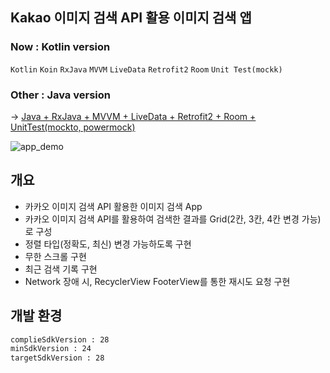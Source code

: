 
## Kakao 이미지 검색 API 활용 이미지 검색 앱

### Now : Kotlin version
`Kotlin`  `Koin`  `RxJava`  `MVVM`  `LiveData`  `Retrofit2`  `Room`  `Unit Test(mockk)`

### Other : Java version
-> [Java + RxJava + MVVM + LiveData + Retrofit2 + Room + UnitTest(mockto, powermock)](https://github.com/ch-Yoon/ImageSearch/tree/java-rx-mvvm-retrofit2-room)

![app_demo](https://user-images.githubusercontent.com/20294749/67322924-b5ec6980-f54c-11e9-96f3-f2394375aab2.png)

## 개요
- 카카오 이미지 검색 API 활용한 이미지 검색 App
- 카카오 이미지 검색 API를 활용하여 검색한 결과를 Grid(2칸, 3칸, 4칸 변경 가능)로 구성
- 정렬 타입(정확도, 최신) 변경 가능하도록 구현
- 무한 스크롤 구현
- 최근 검색 기록 구현
- Network 장애 시, RecyclerView FooterView를 통한 재시도 요청 구현

## 개발 환경
```xml
complieSdkVersion : 28
minSdkVersion : 24
targetSdkVersion : 28
```


